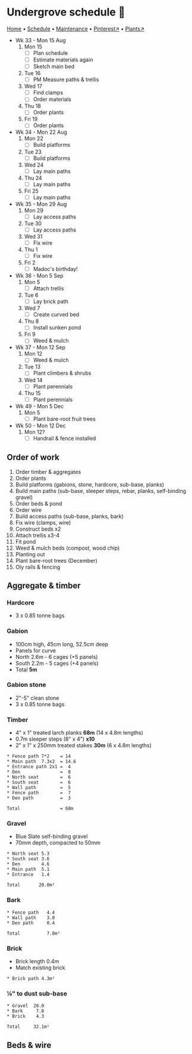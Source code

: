 # Undergrove schedule 📆

[Home](https://grwd.uk/undergrove/) • [Schedule](https://grwd.uk/undergrove/schedule) • [Maintenance](https://grwd.uk/undergrove/maintenance) • [Pinterest↗](https://pinterest.co.uk/NatureWorksGarden/undergrove) • [Plants↗](https://bit.ly/undergrove-plants)

* Wk 33 - Mon 15 Aug
    1. Mon 15
        * [ ] Plan schedule
        * [ ] Estimate materials again
        * [ ] Sketch main bed
    2. Tue 16
        * [ ] PM Measure paths & trellis
    3. Wed 17 
        * [ ] Find clamps
        * [ ] Order materials
    4. Thu 18 
        * [ ] Order plants
    5. Fri 19 
        * [ ] Order plants
* Wk 34 - Mon 22 Aug
    1. Mon 22
        * [ ] Build platforms
    2. Tue 23
        * [ ] Build platforms
    3. Wed 24
        * [ ] Lay main paths
    4. Thu 24 
        * [ ] Lay main paths
    5. Fri 25
        * [ ] Lay main paths
* Wk 35 - Mon 29 Aug
    1. Mon 29 
        * [ ] Lay access paths
    2. Tue 30
        * [ ] Lay access paths
    3. Wed 31
        * [ ] Fix wire
    4. Thu 1
        * [ ] Fix wire
    5. Fri 2 
        * [ ] Madoc's birthday!
* Wk 36 - Mon 5 Sep
    1. Mon 5
        * [ ] Attach trellis
    2. Tue 6
        * [ ] Lay brick path
    3. Wed 7
        * [ ] Create curved bed
    4. Thu 8 
        * [ ] Install sunken pond
    5. Fri 9
        * [ ] Weed & mulch
* Wk 37 - Mon 12 Sep
    1. Mon 12
        * [ ] Weed & mulch
    2. Tue 13
        * [ ] Plant climbers & shrubs
    3. Wed 14 
        * [ ] Plant perennials
    4. Thu 15
        * [ ] Plant perennials
* Wk 49 - Mon 5 Dec
    1. Mon 5
        * [ ] Plant bare-root fruit trees
* Wk 50 - Mon 12 Dec
    1. Mon 12?
        * [ ] Handrail & fence installed

## Order of work

1. Order timber & aggregates
2. Order plants
3. Build platforms (gabions, stone, hardcore, sub-base, planks)
4. Build main paths (sub-base, sleeper steps, rebar, planks, self-binding gravel)
6. Order beds & pond
7. Order wire
8. Build access paths (sub-base, planks, bark)
9. Fix wire (clamps, wire)
10. Construct beds x2
11. Attach trellis x3-4
12. Fit pond
13. Weed & mulch beds (compost, wood chip)
14. Planting out
15. Plant bare-root trees (December)
16. Oly rails & fencing

## Aggregate & timber

### Hardcore

* 3 x 0.85 tonne bags

### Gabion

* 100cm high, 45cm long, 52.5cm deep
* Panels for curve
* North 2.6m - 6 cages (+5 panels)
* South 2.2m - 5 cages (+4 panels)
* Total **5m**

### Gabion stone

* 2"-5" clean stone
* 3 x  0.85 tonne bags

### Timber

* 4" x 1" treated larch planks **68m** (14 x 4.8m lengths)
* 0.7m sleeper steps (8" x 4") **x10**
* 2" x 1" x 250mm treated stakes **30m** (6 x 4.8m lengths)

```
* Fence path 7*2    = 14
* Main path  7.3x2  = 14.6
* Entrance path 2x1 =  4
* Den               =  8
* North seat        =  6
* South seat        =  6
* Wall path         =  5
* Fence path        =  7
* Den path          =  3

Total               = 68m
```

### Gravel 

* Blue Slate self-binding gravel
* 70mm depth, compacted to 50mm

```
* North seat 5.3
* South seat 3.6
* Den        4.6
* Main path  5.1
* Entrance   1.4

Total       20.0m²
```

### Bark
```
* Fence path   4.4
* Wall path    3.0
* Den path     0.4

Total          7.8m²
```

### Brick

* Brick length 0.4m
* Match existing brick

```
* Brick path 4.3m²
```

### ¼" to dust sub-base
```
* Gravel  20.0
* Bark     7.8
* Brick    4.3

Total     32.1m²
```

## Beds & wire

